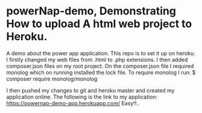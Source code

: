 # powerNap-demo, Demonstrating How to upload A html web project to Heroku.
A demo about the power app application. This repo is to set it up on heroku. 
I firstly changed my web files from .html to .php extensions.
I then added composer.json files on my root project.
On the composer.json file I required monolog which on running installed the lock file.
To require monolog I run:
$ composer require monolog/monolog

 I then pushed my changes to git and heroku master and created my application online.
 The following is the link to my application:
 https://powernap-demo-app.herokuapp.com/
 Easy!!.. 
